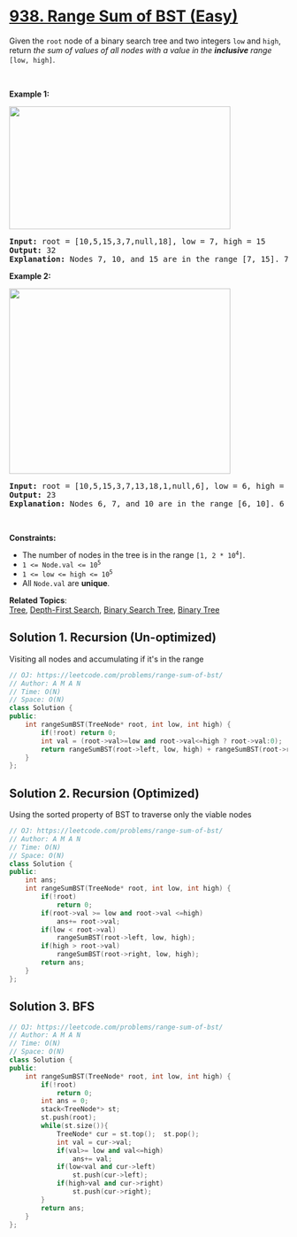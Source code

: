 # [938. Range Sum of BST (Easy)](https://leetcode.com/problems/range-sum-of-bst/)

<p>Given the <code>root</code> node of a binary search tree and two integers <code>low</code> and <code>high</code>, return <em>the sum of values of all nodes with a value in the <strong>inclusive</strong> range </em><code>[low, high]</code>.</p>

<p>&nbsp;</p>
<p><strong>Example 1:</strong></p>
<img alt="" src="https://assets.leetcode.com/uploads/2020/11/05/bst1.jpg" style="width: 400px; height: 222px;">
<pre><strong>Input:</strong> root = [10,5,15,3,7,null,18], low = 7, high = 15
<strong>Output:</strong> 32
<strong>Explanation:</strong> Nodes 7, 10, and 15 are in the range [7, 15]. 7 + 10 + 15 = 32.
</pre>

<p><strong>Example 2:</strong></p>
<img alt="" src="https://assets.leetcode.com/uploads/2020/11/05/bst2.jpg" style="width: 400px; height: 335px;">
<pre><strong>Input:</strong> root = [10,5,15,3,7,13,18,1,null,6], low = 6, high = 10
<strong>Output:</strong> 23
<strong>Explanation:</strong> Nodes 6, 7, and 10 are in the range [6, 10]. 6 + 7 + 10 = 23.
</pre>

<p>&nbsp;</p>
<p><strong>Constraints:</strong></p>

<ul>
	<li>The number of nodes in the tree is in the range <code>[1, 2 * 10<sup>4</sup>]</code>.</li>
	<li><code>1 &lt;= Node.val &lt;= 10<sup>5</sup></code></li>
	<li><code>1 &lt;= low &lt;= high &lt;= 10<sup>5</sup></code></li>
	<li>All <code>Node.val</code> are <strong>unique</strong>.</li>
</ul>


**Related Topics**:  
[Tree](https://leetcode.com/tag/tree/), [Depth-First Search](https://leetcode.com/tag/depth-first-search/), [Binary Search Tree](https://leetcode.com/tag/binary-search-tree/), [Binary Tree](https://leetcode.com/tag/binary-tree/)

## Solution 1. Recursion (Un-optimized)
Visiting all nodes and accumulating if it's in the range

```cpp
// OJ: https://leetcode.com/problems/range-sum-of-bst/
// Author: A M A N
// Time: O(N)
// Space: O(N)
class Solution {
public:
    int rangeSumBST(TreeNode* root, int low, int high) {
        if(!root) return 0;
        int val = (root->val>=low and root->val<=high ? root->val:0);
        return rangeSumBST(root->left, low, high) + rangeSumBST(root->right, low, high) + val;
    }
};
```

## Solution 2. Recursion (Optimized)
Using the sorted property of BST to traverse only the viable nodes
```cpp
// OJ: https://leetcode.com/problems/range-sum-of-bst/
// Author: A M A N
// Time: O(N)
// Space: O(N)
class Solution {
public:
    int ans;
    int rangeSumBST(TreeNode* root, int low, int high) {
        if(!root)
            return 0;
        if(root->val >= low and root->val <=high)
            ans+= root->val;
        if(low < root->val)
            rangeSumBST(root->left, low, high);
        if(high > root->val)
            rangeSumBST(root->right, low, high);
        return ans;
    }
};
```

## Solution 3. BFS

```cpp
// OJ: https://leetcode.com/problems/range-sum-of-bst/
// Author: A M A N
// Time: O(N)
// Space: O(N)
class Solution {
public:
    int rangeSumBST(TreeNode* root, int low, int high) {
        if(!root)
            return 0;
        int ans = 0;
        stack<TreeNode*> st;
        st.push(root);
        while(st.size()){
            TreeNode* cur = st.top();  st.pop();
            int val = cur->val;
            if(val>= low and val<=high)
                ans+= val;
            if(low<val and cur->left)
                st.push(cur->left);
            if(high>val and cur->right)
                st.push(cur->right);
        }
        return ans;
    }
};
```
